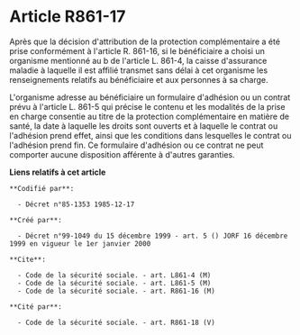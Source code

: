 # Article R861-17

Après que la décision d'attribution de la protection complémentaire a été prise conformément à l'article R. 861-16, si le
bénéficiaire a choisi un organisme mentionné au b de l'article L. 861-4, la caisse d'assurance maladie à laquelle il est
affilié transmet sans délai à cet organisme les renseignements relatifs au bénéficiaire et aux personnes à sa charge.

L'organisme adresse au bénéficiaire un formulaire d'adhésion ou un contrat prévu à l'article L. 861-5 qui précise le contenu
et les modalités de la prise en charge consentie au titre de la protection complémentaire en matière de santé, la date à
laquelle les droits sont ouverts et à laquelle le contrat ou l'adhésion prend effet, ainsi que les conditions dans lesquelles
le contrat ou l'adhésion prend fin. Ce formulaire d'adhésion ou ce contrat ne peut comporter aucune disposition afférente à
d'autres garanties.

**Liens relatifs à cet article**

	**Codifié par**:

	  - Décret n°85-1353 1985-12-17

	**Créé par**:

	  - Décret n°99-1049 du 15 décembre 1999 - art. 5 () JORF 16 décembre 1999 en vigueur le 1er janvier 2000

	**Cite**:

	  - Code de la sécurité sociale. - art. L861-4 (M)
	  - Code de la sécurité sociale. - art. L861-5 (M)
	  - Code de la sécurité sociale. - art. R861-16 (M)

	**Cité par**:

	  - Code de la sécurité sociale. - art. R861-18 (V)
